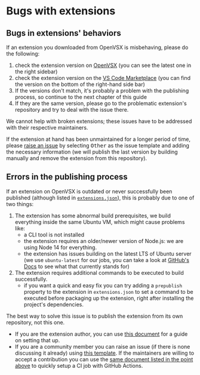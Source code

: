 # Bugs with extensions

## Bugs in extensions' behaviors

If an extension you downloaded from OpenVSX is misbehaving, please do the following:

1. check the extension version on [OpenVSX](https://open-vsx.org/) (you can see the latest one in the right sidebar)
2. check the extension version on the [VS Code Marketplace](https://marketplace.visualstudio.com/) (you can find the version on the bottom of the right-hand side bar)
3. If the versions don't match, it's probably a problem with the publishing process, so continue to the next chapter of this guide
4. If they are the same version, please go to the problematic extension's repository and try to deal with the issue there.

We cannot help with broken extensions; these issues have to be addressed with their respective maintainers.

If the extension at hand has been unmaintained for a longer period of time, please [raise an issue](https://github.com/open-vsx/publish-extensions/issues/new) by selecting <kbd>Other</kbd> as the issue template and adding the necessary information (we will publish the last version by building manually and remove the extension from this repository).

## Errors in the publishing process

If an extension on OpenVSX is outdated or never successfully been published (although listed in [`extensions.json`](https://github.com/open-vsx/publish-extensions/blob/master/extensions.json)), this is probably due to one of two things:

1. The extension has some abnormal build prerequisites, we build everything inside the same Ubuntu VM, which might cause problems like:
    - a CLI tool is not installed
    - the extension requires an older/newer version of Node.js: we are using Node 14 for everything.
    - the extension has issues building on the latest LTS of Ubuntu server (we use `ubuntu-latest` for our jobs, you can take a look at [GitHub's Docs](https://github.com/actions/virtual-environments#available-environments) to see what that currently stands for)
2. The extension requires additional commands to be executed to build successfully. 
    - if you want a quick and easy fix you can try adding a `prepublish` property to the extension in `extensions.json` to set a command to be executed before packaging up the extension, right after installing the project's dependencies.

The best way to solve this issue is to publish the extension from its own repository, not this one. 
- If you are the extension author, you can use [this document](direct_publish_setup.md) for a guide on setting that up.
- If you are a community member you can raise an issue (if there is none discussing it already) using [this template](external_contribution_request.md). If the maintainers are willing to accept a contribution you can use the [same document listed in the point above](direct_publish_setup.md) to quickly setup a CI job with GitHub Actions.